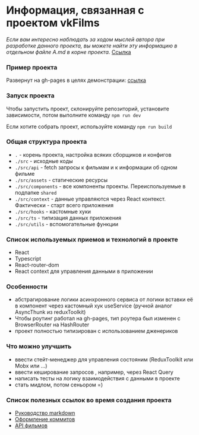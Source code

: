 # Информация, связанная с проектом vkFilms

*Если вам интересно наблюдать за ходом мыслей автора при разработке данного проекта, вы можете найти эту информацию в отдельном файле A.md в корне проекта.* [Ссылка](https://github.com/xfides/vkFilms/blob/main/A.md)


### Пример проекта 

Развернут на gh-pages в целях демонстрации: [ссылка](https://xfides.github.io/vkFilms/)


### Запуск проекта

Чтобы запустить проект, склонируйте репозиторий, установите зависимости, потом
выполните команду `npm run dev`

Если хотите собрать проект, используйте команду `npm run build`


### Общая структура проекта

- `.` - корень проекта, настройка всяких сборщиков и конфигов
- `./src` - исходные коды
- `./src/api` - fetch запросы к фильмам и к информации об одном фильме
- `./src/assets` - статические ресурсы
- `./src/components` - все компоненты проекты. Переиспользуемые в подпапке `shared`
- `./src/context` - данные управляются через React контекст. Фактически - старт всего приложения
- `./src/hooks` - кастомные хуки
- `./src/ts` - типизация данных приложения
- `./src/utils` - вспомогательные функции


### Список используемых приемов и технологий в проекте

- React
- Typescript
- React-router-dom
- React context для управления данными в приложении


### Особенности

- абстрагирование логики асинхронного сервиса от логики вставки её в компонент через кастомный хук useService (ручной аналог AsyncThunk из reduxToolkit)
- Чтобы роутинг работал на gh-pages, тип роутера был изменен с BrowserRouter на HashRouter
- проект полностью типизирован с использованием дженериков


### Что можно улучшить

- ввести стейт-менеджер для управления состояним (ReduxToolkit или Mobx или ...)
- ввести кеширование запросов , например, через React Query
- написать тесты на логику взаимодействия с данными в проекте
- стать мидлом, потом сеньором =)


### Список полезных ссылок во время создания проекта

- [Руководство markdown](https://gist.github.com/Jekins/2bf2d0638163f1294637)
- [Оформление коммитов](https://www.conventionalcommits.org/ru/v1.0.0/)
- [API фильмов](https://api.kinopoisk.dev)